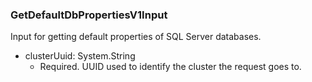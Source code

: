 ### GetDefaultDbPropertiesV1Input
Input for getting default properties of SQL Server databases.

- clusterUuid: System.String
  - Required. UUID used to identify the cluster the request goes to.

